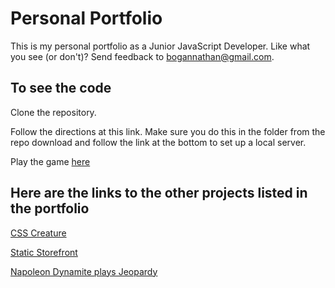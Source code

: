 # Personal Portfolio

This is my personal portfolio as a Junior JavaScript Developer. Like what you see (or don't)? Send feedback to bogannathan@gmail.com. 

## To see the code

Clone the repository. 

Follow the directions at this link. Make sure you do this in the folder from the repo download and follow the link at the bottom to set up a local server.


Play the game [here](https://bogannathan.github.io/JS_GAME/index.html)


## Here are the links to the other projects listed in the portfolio

[CSS Creature](https://codepen.io/bogannathan/pen/RZjpPM)

[Static Storefront](https://mygolfstore-6069e.firebaseapp.com/)

[Napoleon Dynamite plays Jeopardy](http://npb-napoleondynamitejeopardy.herokuapp.com/)

